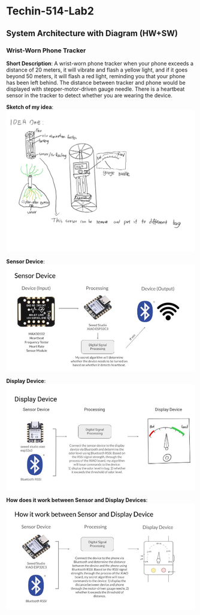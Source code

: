 # Techin-514-Lab2

## System Architecture with Diagram (HW+SW) 
### Wrist-Worn Phone Tracker
**Short Description**: A wrist-worn phone tracker when your phone exceeds a distance of 20 meters, it will vibrate and flash a yellow light, and if it goes beyond 50 meters, it will flash a red light, reminding you that your phone has been left behind. The distance between tracker and phone would be displayed with stepper-motor-driven gauge needle. There is a heartbeat sensor in the tracker to detect whether you are wearing the device.

**Sketch of my idea**:
![Idea Sketch](https://github.com/AshtonKoo/Techin-514-Lab2/blob/main/sK.jpg)

**Sensor Device**:
![Sensor Device](https://github.com/GraceRao/514---Project/blob/main/514%20-%20Sensor.jpg)

**Display Device**:
![Display Device](https://github.com/AshtonKoo/Techin-514-Lab2/blob/main/display.jpeg)

**How does it work between Sensor and Display Devices**:
![S & D Device](https://github.com/GraceRao/514---Project/blob/main/514%20-%20How%20it%20work%20between.jpg)
